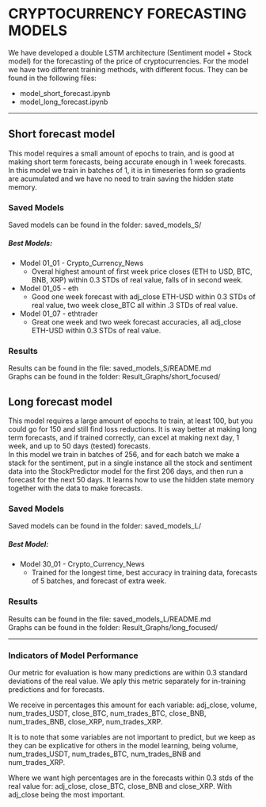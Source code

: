 # CRYPTOCURRENCY FORECASTING MODELS
We have developed a double LSTM architecture (Sentiment model + Stock model) for the forecasting of the price of cryptocurrencies. For the model we have two different training methods, with different focus. They can be found in the following files:
- model_short_forecast.ipynb
- model_long_forecast.ipynb

---
## Short forecast model
This model requires a small amount of epochs to train, and is good at making short term forecasts, being accurate enough in 1 week forecasts.  
In this model we train in batches of 1, it is in timeseries form so gradients are acumulated and we have no need to train saving the hidden state memory.  

### Saved Models
Saved models can be found in the folder: saved_models_S/  
##### Best Models:
- Model 01_01 - Crypto_Currency_News
  - Overal highest amount of first week price closes (ETH to USD, BTC, BNB, XRP) within 0.3 STDs of real value, falls of in second week.
- Model 01_05 - eth
  - Good one week forecast with adj_close ETH-USD within 0.3 STDs of real value, two week close_BTC all within .3 STDs of real value.
- Model 01_07 - ethtrader
  - Great one week and two week forecast accuracies, all adj_close ETH-USD within 0.3 STDs of real value.

### Results
Results can be found in the file: saved_models_S/README.md  
Graphs can be found in the folder: Result_Graphs/short_focused/  

## Long forecast model
This model requires a large amount of epochs to train, at least 100, but you could go for 150 and still find loss reductions. It is way better at making long term forecasts, and if trained correctly, can excel at making next day, 1 week, and up to 50 days (tested) forecasts.  
In this model we train in batches of 256, and for each batch we make a stack for the sentiment, put in a single instance all the stock and sentiment data into the StockPredictor model for the first 206 days, and then run a forecast for the next 50 days. It learns how to use the hidden state memory together with the data to make forecasts.

### Saved Models
Saved models can be found in the folder: saved_models_L/
##### Best Model:
- Model 30_01 - Crypto_Currency_News
  - Trained for the longest time, best accuracy in training data, forecasts of 5 batches, and forecast of extra week.

### Results
Results can be found in the file: saved_models_L/README.md  
Graphs can be found in the folder: Result_Graphs/long_focused/

---
### Indicators of Model Performance
Our metric for evaluation is how many predictions are within 0.3 standard deviations of the real value. We aply this metric separately for in-training predictions and for forecasts.

We receive in percentages this amount for each variable: adj_close, volume, num_trades_USDT, close_BTC, num_trades_BTC, close_BNB, num_trades_BNB, close_XRP, num_trades_XRP.

It is to note that some variables are not important to predict, but we keep as they can be explicative for others in the model learning, being volume, num_trades_USDT, num_trades_BTC, num_trades_BNB and num_trades_XRP.

Where we want high percentages are in the forecasts within 0.3 stds of the real value for: adj_close, close_BTC, close_BNB and close_XRP. With adj_close being the most important.

